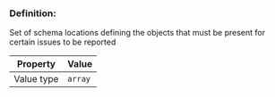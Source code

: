 ### Definition: 

Set of schema locations defining the objects that must be present for certain issues to be reported

| Property | Value |
|----------|--------|
| Value type | `array` |